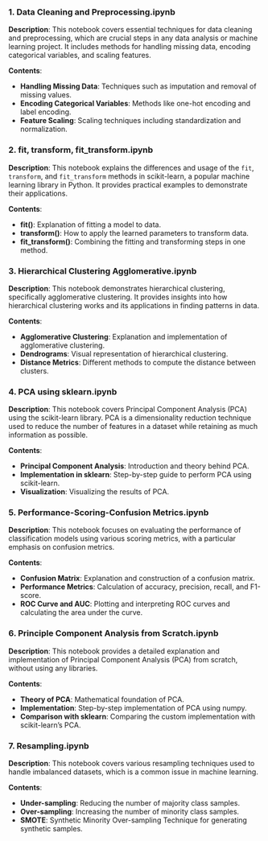 ### 1. Data Cleaning and Preprocessing.ipynb
**Description**: This notebook covers essential techniques for data cleaning and preprocessing, which are crucial steps in any data analysis or machine learning project. It includes methods for handling missing data, encoding categorical variables, and scaling features.

**Contents**:
- **Handling Missing Data**: Techniques such as imputation and removal of missing values.
- **Encoding Categorical Variables**: Methods like one-hot encoding and label encoding.
- **Feature Scaling**: Scaling techniques including standardization and normalization.

### 2. fit, transform, fit_transform.ipynb
**Description**: This notebook explains the differences and usage of the `fit`, `transform`, and `fit_transform` methods in scikit-learn, a popular machine learning library in Python. It provides practical examples to demonstrate their applications.

**Contents**:
- **fit()**: Explanation of fitting a model to data.
- **transform()**: How to apply the learned parameters to transform data.
- **fit_transform()**: Combining the fitting and transforming steps in one method.

### 3. Hierarchical Clustering Agglomerative.ipynb
**Description**: This notebook demonstrates hierarchical clustering, specifically agglomerative clustering. It provides insights into how hierarchical clustering works and its applications in finding patterns in data.

**Contents**:
- **Agglomerative Clustering**: Explanation and implementation of agglomerative clustering.
- **Dendrograms**: Visual representation of hierarchical clustering.
- **Distance Metrics**: Different methods to compute the distance between clusters.

### 4. PCA using sklearn.ipynb
**Description**: This notebook covers Principal Component Analysis (PCA) using the scikit-learn library. PCA is a dimensionality reduction technique used to reduce the number of features in a dataset while retaining as much information as possible.

**Contents**:
- **Principal Component Analysis**: Introduction and theory behind PCA.
- **Implementation in sklearn**: Step-by-step guide to perform PCA using scikit-learn.
- **Visualization**: Visualizing the results of PCA.

### 5. Performance-Scoring-Confusion Metrics.ipynb
**Description**: This notebook focuses on evaluating the performance of classification models using various scoring metrics, with a particular emphasis on confusion metrics.

**Contents**:
- **Confusion Matrix**: Explanation and construction of a confusion matrix.
- **Performance Metrics**: Calculation of accuracy, precision, recall, and F1-score.
- **ROC Curve and AUC**: Plotting and interpreting ROC curves and calculating the area under the curve.

### 6. Principle Component Analysis from Scratch.ipynb
**Description**: This notebook provides a detailed explanation and implementation of Principal Component Analysis (PCA) from scratch, without using any libraries.

**Contents**:
- **Theory of PCA**: Mathematical foundation of PCA.
- **Implementation**: Step-by-step implementation of PCA using numpy.
- **Comparison with sklearn**: Comparing the custom implementation with scikit-learn’s PCA.

### 7. Resampling.ipynb
**Description**: This notebook covers various resampling techniques used to handle imbalanced datasets, which is a common issue in machine learning.

**Contents**:
- **Under-sampling**: Reducing the number of majority class samples.
- **Over-sampling**: Increasing the number of minority class samples.
- **SMOTE**: Synthetic Minority Over-sampling Technique for generating synthetic samples.
